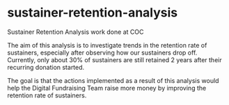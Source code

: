 # sustainer-retention-analysis
Sustainer Retention Analysis work done at COC

The aim of this analysis is to investigate trends in the retention rate of sustainers, especially after observing how our sustainers drop off. Currently, only about 30% of sustainers are still retained 2 years after their recurring donation started. 

The goal is that the actions implemented as a result of this analysis would help the Digital Fundraising Team raise more money by improving the retention rate of sustainers.

